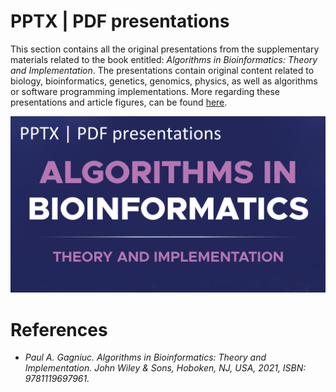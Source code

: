 # PPTX | PDF presentations

This section contains all the original presentations from the supplementary materials related to the book entitled: <i>Algorithms in Bioinformatics: Theory and Implementation</i>. The presentations contain original content related to biology, bioinformatics, genetics, genomics, physics, as well as algorithms or software programming implementations. More regarding these presentations and article figures, can be found [here](https://figshare.com/authors/Paul_A_Gagniuc/1818325).

![screenshot](https://github.com/Gagniuc/Presentations/blob/main/Bioinformatics.png?raw=true)

# References

- <i>Paul A. Gagniuc. Algorithms in Bioinformatics: Theory and Implementation. John Wiley & Sons, Hoboken, NJ, USA, 2021, ISBN: 9781119697961.</i>
